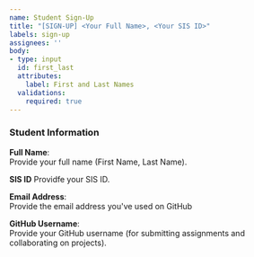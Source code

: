 ```yaml
---
name: Student Sign-Up
title: "[SIGN-UP] <Your Full Name>, <Your SIS ID>"
labels: sign-up
assignees: ''
body:
- type: input
  id: first_last
  attributes:
    label: First and Last Names
  validations:
    required: true
---
```


### Student Information

**Full Name**:  
Provide your full name (First Name, Last Name).

**SIS ID**
Providfe your SIS ID. 

**Email Address**:  
Provide the email address you've used on GitHub

**GitHub Username**:  
Provide your GitHub username (for submitting assignments and collaborating on projects).

